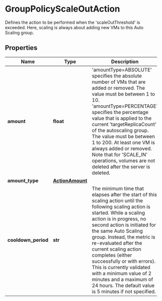 # GroupPolicyScaleOutAction

Defines the action to be performed when the 'scaleOutThreshold' is exceeded. Here, scaling is always about adding new VMs to this Auto Scaling group.
## Properties
| Name | Type | Description | Notes |
| ------------ | ------------- | ------------- | ------------- |
| **amount** | **float** | &#39;amountType&#x3D;ABSOLUTE&#39; specifies the absolute number of VMs that are added or removed. The value must be between 1 to 10.   &#39;amountType&#x3D;PERCENTAGE&#39; specifies the percentage value that is applied to the current &#39;targetReplicaCount&#39; of the autoscaling group. The value must be between 1 to 200.   At least one VM is always added or removed.   Note that for &#39;SCALE_IN&#39; operations, volumes are not deleted after the server is deleted. |  |
| **amount_type** | [**ActionAmount**](ActionAmount.md) |  |  |
| **cooldown_period** | **str** | The minimum time that elapses after the start of this scaling action until the following scaling action is started. While a scaling action is in progress, no second action is initiated for the same Auto Scaling group. Instead, the metric is re-evaluated after the current scaling action completes (either successfully or with errors). This is currently validated with a minimum value of 2 minutes and a maximum of 24 hours. The default value is 5 minutes if not specified. | [optional] [default to '5m'] |


